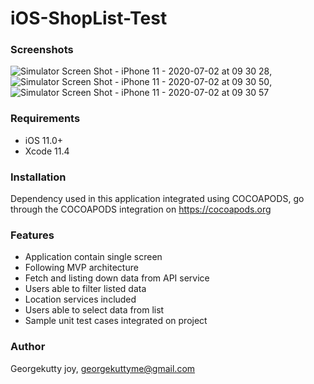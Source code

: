 # iOS-ShopList-Test

### Screenshots 

![Simulator Screen Shot - iPhone 11 - 2020-07-02 at 09 30 28](https://user-images.githubusercontent.com/35802722/86316829-6ae23480-bc4b-11ea-90c3-e0f23cc6abb8.png), ![Simulator Screen Shot - iPhone 11 - 2020-07-02 at 09 30 50](https://user-images.githubusercontent.com/35802722/86316854-89e0c680-bc4b-11ea-81bd-a86eba5e28ee.png), ![Simulator Screen Shot - iPhone 11 - 2020-07-02 at 09 30 57](https://user-images.githubusercontent.com/35802722/86316878-97964c00-bc4b-11ea-9be1-8efab58445e3.png)

### Requirements

- iOS 11.0+
- Xcode 11.4

### Installation

Dependency used in this application integrated using COCOAPODS, go through the COCOAPODS integration on https://cocoapods.org

### Features 

- Application contain single screen 
- Following MVP architecture 
- Fetch and listing down data from API service 
- Users able to filter listed data
- Location services included 
- Users able to select data from list
- Sample unit test cases integrated on project 

### Author

Georgekutty joy, georgekuttyme@gmail.com


